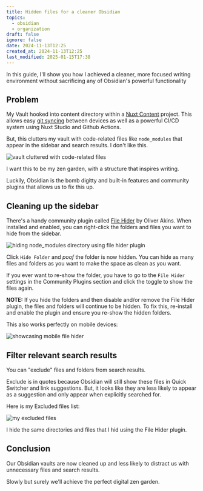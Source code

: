 ```yaml
---
title: Hidden files for a cleaner Obsidian
topics:
  - obsidian
  - organization
draft: false
ignore: false
date: 2024-11-13T12:25
created_at: 2024-11-13T12:25
last_modified: 2025-01-15T17:38
---
```


In this guide, I'll show you how I achieved a cleaner, more focused writing environment without sacrificing any of Obsidian's powerful functionality

## Problem

My Vault hooked into content directory within a [Nuxt Content](https://content.nuxt.com) project. This allows easy [git syncing](http://codybontecou.com/obsidian-git-on-ios) between devices as well as a powerful CI/CD system using Nuxt Studio and Github Actions.

But, this clutters my vault with code-related files like `node_modules` that appear in the sidebar and search results. I don't like this. 



![vault cluttered with code-related files](https://cln.sh/77tDZQ7c+)


I want this to be my zen garden, with a structure that inspires writing.

Luckily, Obsidian is the bomb digitty and built-in features and community plugins that allows us to fix this up.

## Cleaning up the sidebar

There's a handy community plugin called [File Hider](https://github.com/Oliver-Akins/file-hider) by Oliver Akins. When installed and enabled, you can right-click the folders and files you want to hide from the sidebar.

![hiding node_modules directory using file hider plugin](https://cln.sh/mm4xqf8Q+)

Click `Hide Folder` and *poof* the folder is now hidden. You can hide as many files and folders as you want to make the space as clean as you want.

If you ever want to re-show the folder, you have to go to the `File Hider` settings in the Community Plugins section and click the toggle to show the files again.

**NOTE:** If you hide the folders and then disable and/or remove the File Hider plugin, the files and folders will continue to be hidden. To fix this, re-install and enable the plugin and ensure you re-show the hidden folders.

This also works perfectly on mobile devices:

![showcasing mobile file hider](https://i.imgur.com/MkLm8zq.jpeg)

## Filter relevant search results

You can "exclude" files and folders from search results. 

Exclude is in quotes because Obsidian will still show these files in Quick Switcher and link suggestions. But, it looks like they are less likely to appear as a suggestion and only appear when explicitly searched for.

Here is my Excluded files list:

![my excluded files](https://cln.sh/Sth4lDRJ+)

I hide the same directories and files that I hid using the File Hider plugin.

## Conclusion

Our Obsidian vaults are now cleaned up and less likely to distract us with unnecessary files and search results.

Slowly but surely we'll achieve the perfect digital zen garden.